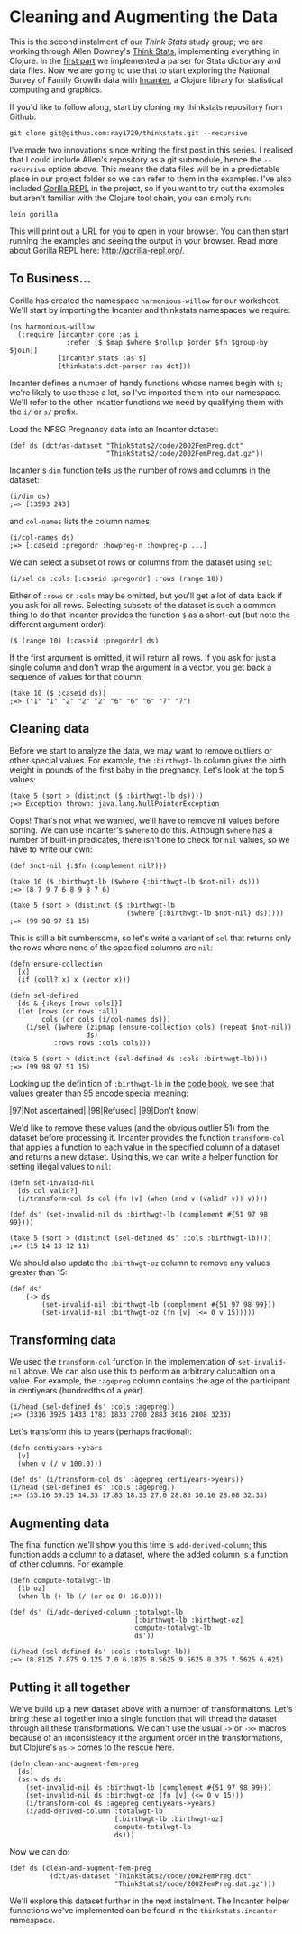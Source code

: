 # Cleaning and Augmenting the Data

This is the second instalment of our _Think Stats_ study group; we are
working through Allen Downey's
[Think Stats](http://shop.oreilly.com/product/0636920034094.do),
implementing everything in Clojure. In the
[first part](http://tech.metail.com/think-stats-in-clojure-i/) we
implemented a parser for Stata dictionary and data files. Now we are
going to use that to start exploring the National Survey of Family
Growth data with [Incanter](http://incanter.org/), a Clojure library 
for statistical computing and graphics.

If you'd like to follow along, start by cloning my thinkstats repository from Github:

    git clone git@github.com:ray1729/thinkstats.git --recursive
    
I've made two innovations since writing the first post in this series. I
realised that I could include Allen's repository as a git submodule,
hence the `--recursive` option above. This means the data files will be
in a predictable place in our project folder so we can refer to them in
the examples. I've also included
[Gorilla REPL](http://gorilla-repl.org/) in the project, so if you want to
try out the examples but aren't familiar with the Clojure tool chain,
you can simply run:

    lein gorilla

This will print out a URL for you to open in your browser. You can then
start running the examples and seeing the output in your browser. Read
more about Gorilla REPL here: <http://gorilla-repl.org/>.

## To Business...

Gorilla has created the namespace `harmonious-willow` for our
worksheet. We'll start by importing the Incanter and thinkstats
namespaces we require:

    (ns harmonious-willow
      (:require [incanter.core :as i
                  :refer [$ $map $where $rollup $order $fn $group-by $join]]
                [incanter.stats :as s]
                [thinkstats.dct-parser :as dct]))

Incanter defines a number of handy functions whose names begin with `$`;
we're likely to use these a lot, so I've imported them into our
namespace. We'll refer to the other Incatter functions we need by
qualifying them with the `i/` or `s/` prefix.

Load the NFSG Pregnancy data into an Incanter dataset:

    (def ds (dct/as-dataset "ThinkStats2/code/2002FemPreg.dct"
                            "ThinkStats2/code/2002FemPreg.dat.gz"))

Incanter's `dim` function tells us the number of rows and columns in the dataset:

    (i/dim ds)
    ;=> [13593 243]
    

and `col-names` lists the column names:

    (i/col-names ds)
    ;=> [:caseid :pregordr :howpreg-n :howpreg-p ...]
    
We can select a subset of rows or columns from the dataset using `sel`:

    (i/sel ds :cols [:caseid :pregordr] :rows (range 10))

Either of `:rows` or `:cols` may be omitted, but you'll get a lot of
data back if you ask for all rows. Selecting subsets of the dataset is
such a common thing to do that Incanter provides the function `$` as a
short-cut (but note the different argument order):

    ($ (range 10) [:caseid :pregordr] ds)

If the first argument is omitted, it will return all rows. If you ask
for just a single column and don't wrap the argument in a vector, you
get back a sequence of values for that column:

    (take 10 ($ :caseid ds))
    ;=> ("1" "1" "2" "2" "2" "6" "6" "6" "7" "7")
   
## Cleaning data

Before we start to analyze the data, we may want to remove outliers
or other special values. For example, the `:birthwgt-lb` column gives
the birth weight in pounds of the first baby in the pregnancy. Let's
look at the top 5 values:

    (take 5 (sort > (distinct ($ :birthwgt-lb ds))))
    ;=> Exception thrown: java.lang.NullPointerException
   
Oops! That's not what we wanted, we'll have to remove nil values before
sorting. We can use Incanter's `$where` to do this. Although `$where`
has a number of built-in predicates, there isn't one to check for `nil` values, so we have to write our own:

    (def $not-nil {:$fn (complement nil?)})

    (take 10 ($ :birthwgt-lb ($where {:birthwgt-lb $not-nil} ds)))
    ;=> (8 7 9 7 6 8 9 8 7 6)
    
    (take 5 (sort > (distinct ($ :birthwgt-lb 
                                 ($where {:birthwgt-lb $not-nil} ds)))))
    ;=> (99 98 97 51 15)

This is still a bit cumbersome, so let's write a variant of `sel` that
returns only the rows where none of the specified columns are `nil`:

    (defn ensure-collection
      [x]
      (if (coll? x) x (vector x)))
    
    (defn sel-defined
      [ds & {:keys [rows cols]}]
      (let [rows (or rows :all)
            cols (or cols (i/col-names ds))]
        (i/sel ($where (zipmap (ensure-collection cols) (repeat $not-nil))
                       ds)
               :rows rows :cols cols)))

    (take 5 (sort > (distinct (sel-defined ds :cols :birthwgt-lb))))
    ;=> (99 98 97 51 15)
    
Looking up the definition of `:birthwgt-lb` in the 
[code book](http://www.icpsr.umich.edu/nsfg6/Controller?displayPage=labelDetails&fileCode=PREG&section=&subSec=8014&srtLabel=611802), we see that values greater than 95 encode special meaning:

|97|Not ascertained|
|98|Refused|
|99|Don't know|

We'd like to remove these values (and the obvious outlier 51) from the
dataset before processing it. Incanter provides the function
`transform-col` that applies a function to each value in the specified
column of a dataset and returns a new dataset. Using this, we can write
a helper function for setting illegal values to `nil`:

    (defn set-invalid-nil
      [ds col valid?]
      (i/transform-col ds col (fn [v] (when (and v (valid? v)) v))))

    (def ds' (set-invalid-nil ds :birthwgt-lb (complement #{51 97 98 99})))

    (take 5 (sort > (distinct (sel-defined ds' :cols :birthwgt-lb))))
    ;=> (15 14 13 12 11)

We should also update the `:birthwgt-oz` column to remove any values
greater than 15:

    (def ds'
        (-> ds
            (set-invalid-nil :birthwgt-lb (complement #{51 97 98 99}))
            (set-invalid-nil :birthwgt-oz (fn [v] (<= 0 v 15)))))

## Transforming data

We used the `transform-col` function in the implementation of
`set-invalid-nil` above. We can also use this to perform an arbitrary
calucaltion on a value. For example, the `:agepreg` column contains the
age of the participant in centiyears (hundredths of a year).

    (i/head (sel-defined ds' :cols :agepreg))
    ;=> (3316 3925 1433 1783 1833 2700 2883 3016 2808 3233)

Let's transform this to years (perhaps fractional):

    (defn centiyears->years
      [v]
      (when v (/ v 100.0)))

    (def ds' (i/transform-col ds' :agepreg centiyears->years))
    (i/head (sel-defined ds' :cols :agepreg))
    ;=> (33.16 39.25 14.33 17.83 18.33 27.0 28.83 30.16 28.08 32.33)
    
## Augmenting data

The final function we'll show you this time is `add-derived-column`;
this function adds a column to a dataset, where the added column is a
function of other columns. For example:

    (defn compute-totalwgt-lb
      [lb oz]
      (when lb (+ lb (/ (or oz 0) 16.0))))

    (def ds' (i/add-derived-column :totalwgt-lb
                                   [:birthwgt-lb :birthwgt-oz]
                                   compute-totalwgt-lb
                                   ds'))
                                   
    (i/head (sel-defined ds' :cols :totalwgt-lb))
    ;=> (8.8125 7.875 9.125 7.0 6.1875 8.5625 9.5625 8.375 7.5625 6.625)
    
## Putting it all together

We've build up a new dataset above with a number of
transformaitons. Let's bring these all together into a single function
that will thread the dataset through all these transformations. We can't
use the usual `->` or `->>` macros because of an inconsistency it the
argument order in the transformations, but Clojure's `as->` comes to the
rescue here.

    (defn clean-and-augment-fem-preg
      [ds]
      (as-> ds ds
        (set-invalid-nil ds :birthwgt-lb (complement #{51 97 98 99}))
        (set-invalid-nil ds :birthwgt-oz (fn [v] (<= 0 v 15)))
        (i/transform-col ds :agepreg centiyears->years)
        (i/add-derived-column :totalwgt-lb
                              [:birthwgt-lb :birthwgt-oz]
                              compute-totalwgt-lb
                              ds)))

Now we can do:

    (def ds (clean-and-augment-fem-preg
              (dct/as-dataset "ThinkStats2/code/2002FemPreg.dct"
                              "ThinkStats2/code/2002FemPreg.dat.gz")))

We'll explore this dataset further in the next instalment. The Incanter
helper funnctions we've implemented can be found in the
`thinkstats.incanter` namespace.
